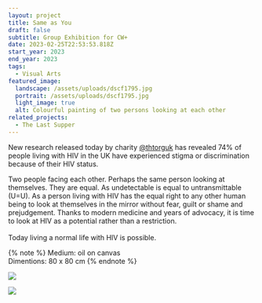 ```yaml
---
layout: project
title: Same as You
draft: false
subtitle: Group Exhibition for CW+
date: 2023-02-25T22:53:53.818Z
start_year: 2023
end_year: 2023
tags:
  - Visual Arts
featured_image:
  landscape: /assets/uploads/dscf1795.jpg
  portrait: /assets/uploads/dscf1795.jpg
  light_image: true
  alt: Colourful painting of two persons looking at each other
related_projects:
  - The Last Supper
---
```

New research released today by charity [@thtorguk](https://www.instagram.com/thtorguk/) has revealed 74% of people living with HIV in the UK have experienced stigma or discrimination because of their HIV status.

Two people facing each other. Perhaps the same person looking at themselves. They are equal. As undetectable is equal to untransmittable (U=U). As a person living with HIV has the equal right to any other human being to look at themselves in the mirror without fear, guilt or shame and prejudgement. Thanks to modern medicine and years of advocacy, it is time to look at HIV as a potential rather than a restriction.\
\
Today living a normal life with HIV is possible.

{% note %}
Medium: oil on canvas\
Dimentions: 80 x 80 cm
{% endnote %}

![](/assets/uploads/dscf1826.jpg)

![](/assets/uploads/dscf1882.jpg)
